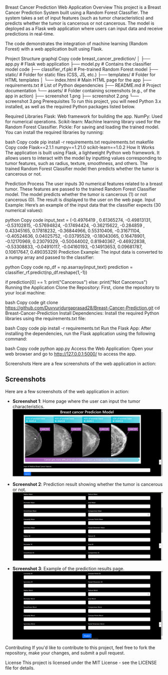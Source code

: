 Breast Cancer Prediction Web Application
Overview
This project is a Breast Cancer Prediction System built using a Random Forest Classifier. The system takes a set of input features (such as tumor characteristics) and predicts whether the tumor is cancerous or not cancerous. The model is deployed as a Flask web application where users can input data and receive predictions in real-time.

The code demonstrates the integration of machine learning (Random Forest) with a web application built using Flask.

Project Structure
graphql
Copy code
breast_cancer_prediction/
│
├── app.py                # Flask web application
├── model.py              # Contains the classifier model code
├── classifier_rf.pkl     # Pre-trained Random Forest model
├── static/               # Folder for static files (CSS, JS, etc.)
├── templates/            # Folder for HTML templates
│   └── index.html        # Main HTML page for the app
├── requirements.txt      # List of Python dependencies
├── README.md             # Project documentation
└── assets/          # Folder containing screenshots (e.g., of the app in action)
    ├── screenshot 1.png
    ├── screenshot 2.png
    └── screenshot 3.png
Prerequisites
To run this project, you will need Python 3.x installed, as well as the required Python packages listed below.

Required Libraries
Flask: Web framework for building the app.
NumPy: Used for numerical operations.
Scikit-learn: Machine learning library used for the Random Forest Classifier.
Pickle: For saving and loading the trained model.
You can install the required libraries by running:

bash
Copy code
pip install -r requirements.txt
requirements.txt
makefile
Copy code
Flask==2.1.1
numpy==1.21.0
scikit-learn==1.0.2
How It Works
The application is built using Flask, a lightweight Python web framework. It allows users to interact with the model by inputting values corresponding to tumor features, such as radius, texture, smoothness, and others. The trained Random Forest Classifier model then predicts whether the tumor is cancerous or not.

Prediction Process
The user inputs 30 numerical features related to a breast tumor.
These features are passed to the trained Random Forest Classifier model.
The model predicts whether the tumor is cancerous (1) or not cancerous (0).
The result is displayed to the user on the web page.
Input Example:
Here’s an example of the input data that the classifier expects (30 numerical values):

python
Copy code
input_text = (-0.4976419 ,  0.61365274, -0.49813131, -0.53102815, -0.57694824,
              -0.17494424, -0.36215622, -0.284859  ,  0.43345165,  0.17818232,
              -0.36844966,  0.55310406, -0.31671104, -0.40524636,  0.04025752,
              -0.03795529, -0.18043065,  0.16478901, -0.12170969,  0.23079329,
              -0.50044002,  0.81940367, -0.46922838, -0.53308833, -0.04910117,
              -0.04160193, -0.14913653,  0.09681787,  0.10617647,  0.49035329)
Prediction Example:
The input data is converted to a numpy array and passed to the classifier:

python
Copy code
np_df = np.asarray(input_text)
prediction = classifier_rf.predict(np_df.reshape(1,-1))

if prediction[0] == 1:
    print("Cancerous")
else:
    print("Not Cancerous")
Running the Application
Clone the Repository: First, clone the repository to your local machine:

bash
Copy code
git clone https://github.com/Duvvuridurgaprasad28/Breast-Cancer-Prediction.git
cd Breast-Cancer-Prediction
Install Dependencies: Install the required Python libraries using the requirements.txt file:

bash
Copy code
pip install -r requirements.txt
Run the Flask App: After installing the dependencies, run the Flask application using the following command:

bash
Copy code
python app.py
Access the Web Application: Open your web browser and go to http://127.0.0.1:5000/ to access the app.

Screenshots
Here are a few screenshots of the web application in action:

## Screenshots

Here are a few screenshots of the web application in action:

- **Screenshot 1**: Home page where the user can input the tumor characteristics.
  ![Screenshot 1](assets/screenshot1.png)

- **Screenshot 2**: Prediction result showing whether the tumor is cancerous or not.
  ![Screenshot 2](assets/screenshot2.png)

- **Screenshot 3**: Example of the prediction results page.
  ![Screenshot 3](assets/screenshot3.png)


Contributing
If you'd like to contribute to this project, feel free to fork the repository, make your changes, and submit a pull request.

License
This project is licensed under the MIT License - see the LICENSE file for details.

